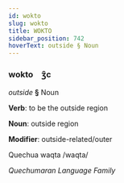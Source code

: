 ```yaml
---
id: wokto
slug: wokto
title: WOKTO
sidebar_position: 742
hoverText: outside § Noun
---
```


### wokto&emsp;<span kind="abugida">ʒ̑c</span>

*outside* **§** Noun

**Verb**: to be the outside region

**Noun**: outside region

**Modifier**: outside-related/outer

Quechua waqta /waqta/

*Quechumaran Language Family*